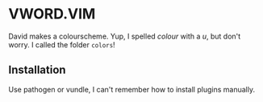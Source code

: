 # VWORD.VIM

David makes a colourscheme.
Yup, I spelled _colour_ with a _u_, but don't worry. I called the folder `colors`!

## Installation

Use pathogen or vundle, I can't remember how to install plugins manually.
